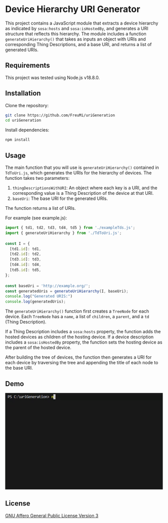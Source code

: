 # Device Hierarchy URI Generator

This project contains a JavaScript module that extracts a device hierarchy as indicated by `sosa:hosts` and `sosa:isHostedBy`, and generates a URI structure that reflects this hierarchy. The module includes a function `generateUriHierarchy()` that takes as inputs an object with URIs and corresponding Thing Descriptions, and a base URI, and returns a list of generated URIs.

## Requirements

This project was tested using Node.js v18.8.0.

## Installation

Clone the repository:

```bash
git clone https://github.com/FreuMi/uriGeneration
cd uriGeneration
```
Install dependencies:
```bash
npm install
```

## Usage

The main function that you will use is `generateUriHierarchy()` contained in `TdToUri.js`, which generates the URIs for the hierarchy of devices. The function takes two parameters:

1. `thingDescriptionsWithURI`: An object where each key is a URI, and the corresponding value is a Thing Description of the device at that URI.
2. `baseUri`: The base URI for the generated URIs.

The function returns a list of URIs.

For example (see example.js):

```javascript
import { td1, td2, td3, td4, td5 } from './exampleTds.js';
import { generateUriHierarchy } from './TdToUri.js';

const I = {
  [td1.id]: td1,
  [td2.id]: td2,
  [td3.id]: td3,
  [td4.id]: td4,
  [td5.id]: td5,
};

const baseUri = 'http://example.org/';
const generatedUris = generateUriHierarchy(I, baseUri);
console.log("Generated URIS:")
console.log(generatedUris);
```

The `generateUriHierarchy()` function first creates a `TreeNode` for each device. Each `TreeNode` has a `name`, a list of `children`, a `parent`, and a `td` (Thing Description). 

If a Thing Description includes a `sosa:hosts` property, the function adds the hosted devices as children of the hosting device. If a device description includes a `sosa:isHostedBy` property, the function sets the hosting device as the parent of the hosted device.

After building the tree of devices, the function then generates a URI for each device by traversing the tree and appending the title of each node to the base URI.

## Demo
![DemonstrateAlgorithm](demo.gif)

## License

[GNU Affero General Public License Version 3](https://www.gnu.org/licenses/agpl-3.0.en.html)
